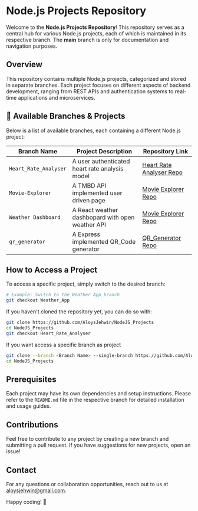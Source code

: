 # Node.js Projects Repository

Welcome to the **Node.js Projects Repository**! This repository serves as a central hub for various Node.js projects, each of which is maintained in its respective branch. The **main** branch is only for documentation and navigation purposes.

## Overview
This repository contains multiple Node.js projects, categorized and stored in separate branches. Each project focuses on different aspects of backend development, ranging from REST APIs and authentication systems to real-time applications and microservices.

## 🔀 Available Branches & Projects
Below is a list of available branches, each containing a different Node.js project:

| Branch Name          | Project Description | Repository Link |
|----------------------|--------------------|----------------|
| `Heart_Rate_Analyser`       | A user authenticated heart rate analysis model | [Heart Rate Analyser Repo](https://github.com/AloysJehwin/NodeJS_Projects/tree/Heart_Rate_Analyser) |
| `Movie-Explorer`     | A TMBD API implemented user driven page | [Movie Explorer Repo](https://github.com/AloysJehwin/NodeJS_Projects/tree/Movie-Explorer) |
| `Weather Dashboard`     | A React weather dashbopard with open weather API | [Movie Explorer Repo](https://github.com/AloysJehwin/NodeJS_Projects/tree/Weather_App) |
| `qr_generator`     | A Express implemented QR_Code generator | [QR_Generator Repo](https://github.com/AloysJehwin/NodeJS_Projects/tree/qr_generator) |



## How to Access a Project
To access a specific project, simply switch to the desired branch:
```sh
# Example: Switch to the Weather App branch
git checkout Weather_App
```
If you haven't cloned the repository yet, you can do so with:
```sh
git clone https://github.com/AloysJehwin/NodeJS_Projects
cd NodeJS_Projects
git checkout Heart_Rate_Analyser
```
If you want access a specific branch as project
```sh
git clone --branch <Branch Name> --single-branch https://github.com/AloysJehwin/NodeJS_Projects
cd NodeJS_Projects
```

## Prerequisites
Each project may have its own dependencies and setup instructions. Please refer to the `README.md` file in the respective branch for detailed installation and usage guides.

## Contributions
Feel free to contribute to any project by creating a new branch and submitting a pull request. If you have suggestions for new projects, open an issue!

## Contact
For any questions or collaboration opportunities, reach out to us at [aloysjehwin@gmail.com](aloysjehwin@gmail.com).

Happy coding! 🚀

